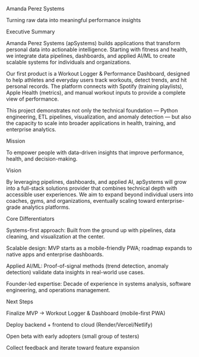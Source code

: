 Amanda Perez Systems

Turning raw data into meaningful performance insights

Executive Summary

Amanda Perez Systems (apSystems) builds applications that transform personal data into actionable intelligence. Starting with fitness and health, we integrate data pipelines, dashboards, and applied AI/ML to create scalable systems for individuals and organizations.

Our first product is a Workout Logger & Performance Dashboard, designed to help athletes and everyday users track workouts, detect trends, and hit personal records. The platform connects with Spotify (training playlists), Apple Health (metrics), and manual workout inputs to provide a complete view of performance.

This project demonstrates not only the technical foundation — Python engineering, ETL pipelines, visualization, and anomaly detection — but also the capacity to scale into broader applications in health, training, and enterprise analytics.

Mission

To empower people with data-driven insights that improve performance, health, and decision-making.

Vision

By leveraging pipelines, dashboards, and applied AI, apSystems will grow into a full-stack solutions provider that combines technical depth with accessible user experiences. We aim to expand beyond individual users into coaches, gyms, and organizations, eventually scaling toward enterprise-grade analytics platforms.

Core Differentiators

Systems-first approach: Built from the ground up with pipelines, data cleaning, and visualization at the center.

Scalable design: MVP starts as a mobile-friendly PWA; roadmap expands to native apps and enterprise dashboards.

Applied AI/ML: Proof-of-signal methods (trend detection, anomaly detection) validate data insights in real-world use cases.

Founder-led expertise: Decade of experience in systems analysis, software engineering, and operations management.

Next Steps

Finalize MVP → Workout Logger & Dashboard (mobile-first PWA)

Deploy backend + frontend to cloud (Render/Vercel/Netlify)

Open beta with early adopters (small group of testers)

Collect feedback and iterate toward feature expansion
